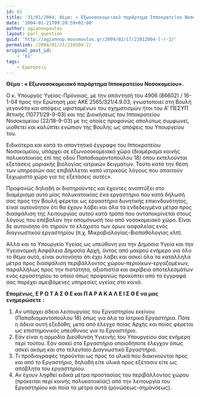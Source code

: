 ```yaml
---
id: 61
title: '21/01/2004, Θέμα: « Εξωνοσοκομειακό παράρτημα Ιπποκρατείου Νοσοκομείου».'
date: '2004-01-21T09:20:59+02:00'
author: agiannopoulos
layout: parl_question
guid: 'http://agiannop.mousmoulas.gr/2009/02/17/21012004-l-r-2/'
permalink: /2004/01/21/210104-2/
original_post_id:
    - '61'
tags:
    - Ερωτήσεις
---
```


**Θέμα : « Εξωνοσοκομειακό παράρτημα Ιπποκρατείου Νοσοκομείου».**

Ο κ. Υπουργός Υγείας-Πρόνοιας, με την απάντησή του 4906 (86602) / 16-1-04 προς την Ερώτησή μας ΑΚΕ 2565/321/4.9.03, γνωστοποιεί στη Βουλή γεγονότα και απόψεις υφισταμένων του σχηματισμών ήτοι του Α' ΠΕΣΥΠ Αττικής (10771/29-9-03) και της Διοικήσεως του Ιπποκρατείου Νοσοκομείου (22/18-9-03) με τις οποίες προφανώς απολύτως συμφωνεί, υιοθετεί και καλύπτει ενώπιον της Βουλής ως απόψεις του Υπουργείου του.

Ειδικότερα και κατά το απαντητικό έγγραφο του Ιπποκρατείου Νοσοκομείου, υπάρχει σε εξωνοσοκομειακό χώρο (διαμέρισμα κοινής πολυκατοικίας επί της οδού Παπαδιαμαντοπούλου 18) όπου εκτελούνται εξετάσεις μοριακής βιολογίας ιατρικών δειγμάτων. Τούτο κατά την θέση των υπηρεσιών σας επιβάλλεται «από ιατρικούς λόγους που απαιτούν ξεχωριστό χώρο για τις εξετάσεις αυτές».

Προφανώς δηλαδή οι διατηρούντες και έχοντες αναπτύξει στο διαμέρισμα αυτό μίας πολυκατοικίας ένα εργαστήριο που κατά δήλωσή σας προς την Βουλή φέρεται ως εργαστήριο δυνητικής επικινδυνότητος, είναι αυτονόητον ότι θα έχουν λάβει και όλα τα ενδεδειγμένα μέτρα προς διασφάλιση της λειτουργίας αυτού κατά τρόπο που ανταποκρίνεται στους λόγους που επέβαλαν την απομόνωσή του από νοσοκομειακό χώρο. Είναι δε αυτονόητο ότι τηρούν το ελάχιστο των όρων ασφαλείας ενός διαγνωστικού εργαστηρίου (π.χ. Μικροβιολογίας-Βιοπαθολογίας κλπ).

Αλλά και το Υπουργείο Υγείας ως υπεύθυνη για την Δημόσια Υγεία και την Υγειονομική Ασφάλεια Δημοσία Αρχή, όντας από μακρού ενήμερο για όλο το θέμα αυτό, είναι αυτονόητο ότι έχει λάβει και ασκεί όλα τα κατάλληλα μέτρα προς διασφάλιση περιβάλλοντος χώρου-περιοίκων-εργαζομένων, παραλλήλως προς την πιστότητα, αξιοπιστία και ακρίβεια αποτελεσμάτων ενός εργαστηρίου το οποίο όπως προφανώς προκύπτει από τα έγγραφά σας παρέχει αμειβόμενες υπηρεσίες υγείας στο κοινό.

**Επομένως, Ε Ρ Ω Τ Α Σ Θ Ε και Π Α Ρ Α Κ Α Λ Ε Ι Σ Θ Ε να μας ενημερώσετε :**

1. Aν υπάρχει άδεια λειτουργίας του Εργαστηρίου εκείνου (Παπαδιαμαντοπούλου 18) όπως για όλα τα Ιατρικά Εργαστήρια. Πότε η άδεια αυτή εξεδόθη, μετά από έλεγχο ποίας Αρχής και ποίος φέρεται ως επιστημονικός υπεύθυνος για το Εργαστήριο.
1. Εάν είναι η αρμοδία Διεύθυνση Υγιεινής του Υπουργείου σας ενήμερη περί τούτου. Εάν ασκεί στο Εργαστήριο οποιοδήποτε έλεγχον όπως ασκεί ακόμη και στο τελευταίο Διαγνωστικό Εργαστήριο.
1. Τι προδιαγραφές τηρούνται ως προς τα υλικά που διακινούνται προς και από το Εργαστήριο, δηλαδή είτε υλικά προς εξέτασιν είτε ως απόβλητα του εργαστηρίου.
1. Αν έχουν ληφθεί ειδικά μέτρα προστασίας του περιβάλλοντος χώρου (πρόκειται περί κοινής πολυκατοικίας) από την λειτουργία του Εργαστηρίου και ποία τα μέτρα αυτά (μονώσεως-σημάνσεως).